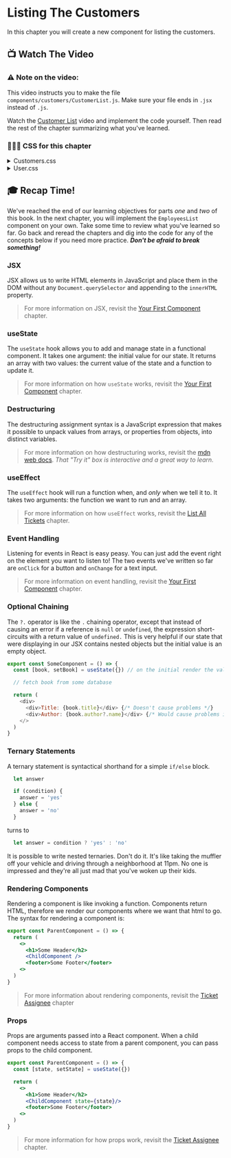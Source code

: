 # Listing The Customers
In this chapter you will create a new component for listing the customers.

## 📺 Watch The Video

### ⚠️ Note on the video: 
This video instructs you to make the file `components/customers/CustomerList.js`. Make sure your file ends in `.jsx` instead of `.js`.

Watch the [Customer List](https://youtu.be/JijX33KjDP4?si=Rj_Pp6-twBP4weVf) video and implement the code yourself. Then read the rest of the chapter summarizing what you've learned.

### 🔸🔻🔹 CSS for this chapter
<details>
  <summary>Customers.css</summary>

  ```css
    .customers {
      display: flex;
      flex-direction: row;
      flex-wrap: wrap;
      justify-content: space-between;
      margin: 3rem;
    }

    .customers > * {
      flex-basis: 31%;
      margin: 0.5rem;
    }
  ```
</details>

<details>
  <summary>User.css</summary>

  ```css
    .user {
      background-color: var(--white);
      border: 1px solid var(--outline);
      border-radius: 0.5rem;
      padding: 1rem;
    }

    .user-info {
      color: var(--info);
      font-family: "Roboto", sans-serif;
    }
  ```
</details>

## 🎓 Recap Time!
We've reached the end of our learning objectives for parts _one_ and _two_ of this book. In the next chapter, you will implement the `EmployeesList` component on your own. Take some time to review what you've learned so far. Go back and reread the chapters and dig into the code for any of the concepts below if you need more practice. ***Don't be afraid to break something!***

### JSX
JSX allows us to write HTML elements in JavaScript and place them in the DOM without any `Document.querySelector` and appending to the `innerHTML` property.

>For more information on JSX, revisit the [Your First Component](./REPAIR_FIRST_COMPONENT.md#component-structure-and-jsx) chapter.

### useState
The `useState` hook allows you to add and manage state in a functional component. It takes one argument: the initial value for our state. It returns an array with two values: the current value of the state and a function to update it.

>For more information on how `useState` works, revisit the [Your First Component](./REPAIR_FIRST_COMPONENT.md#state-changed) chapter.

### Destructuring
The destructuring assignment syntax is a JavaScript expression that makes it possible to unpack values from arrays, or properties from objects, into distinct variables.

>For more information on how destructuring works, revisit the [mdn web docs](https://developer.mozilla.org/en-US/docs/Web/JavaScript/Reference/Operators/Destructuring_assignment). _That "Try it" box is interactive and a great way to learn._

### useEffect
The `useEffect` hook will run a function when, and _only_ when we tell it to. It takes two arguments: the function we want to run and an array. 

>For more information on how `useEffect` works, revisit the [List All Tickets](./REPAIR_ALL_TICKETS.md#useeffect) chapter.

### Event Handling
Listening for events in React is easy peasy. You can just add the event right on the element you want to listen to!
The two events we've written so far are `onClick` for a button and `onChange` for a text input.

>For more information on event handling, revisit the [Your First Component](./REPAIR_FIRST_COMPONENT.md#event-listener) chapter.

### Optional Chaining
The `?.` operator is like the `.` chaining operator, except that instead of causing an error if a reference is `null` or `undefined`, the expression short-circuits with a return value of `undefined.` This is very helpful if our state that were displaying in our JSX contains nested objects but the initial value is an empty object. 

```javascript
export const SomeComponent = () => {
  const [book, setBook] = useState({}) // on the initial render the value of book will be {}

  // fetch book from some database

  return (
    <div>
      <div>Title: {book.title}</div> {/* Doesn't cause problems */}
      <div>Author: {book.author?.name}</div> {/* Would cause problems if not for ?. */}
    </>
  )
}
```

### Ternary Statements
A ternary statement is syntactical shorthand for a simple `if/else` block. 

```javascript
  let answer

  if (condition) {
    answer = 'yes'
  } else {
    answer = 'no'
  }
```
turns to 
```javascript
  let answer = condition ? 'yes' : 'no'
```

It is possible to write nested ternaries. Don't do it. It's like taking the muffler off your vehicle and driving through a neighborhood at 11pm. No one is impressed and they're all just mad that you've woken up their kids. 

### Rendering Components
Rendering a component is like invoking a function. Components return HTML, therefore we render our components where we want that html to go. The syntax for rendering a component is:

```jsx
export const ParentComponent = () => {
  return (
    <>
      <h1>Some Header</h2>
      <ChildComponent />
      <footer>Some Footer</footer>
    <>
  )
}
```

>For more information about rendering components, revisit the [Ticket Assignee](./REPAIR_TICKET_ASSIGNEE.md#rendering-the-ticketlist-component) chapter

### Props
Props are arguments passed into a React component. When a child component needs access to state from a parent component, you can pass props to the child component.

```jsx
export const ParentComponent = () => {
  const [state, setState] = useState({})

  return (
    <>
      <h1>Some Header</h2>
      <ChildComponent state={state}/>
      <footer>Some Footer</footer>
    <>
  )
}
```

>For more information for how props work, revisit the [Ticket Assignee](./REPAIR_TICKET_ASSIGNEE.md#props) chapter.

